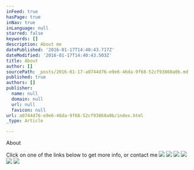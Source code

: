 ```yaml
---
inFeed: true
hasPage: true
inNav: true
inLanguage: null
starred: false
keywords: []
description: About me
datePublished: '2016-01-17T14:40:43.717Z'
dateModified: '2016-01-17T14:40:43.503Z'
title: About
author: []
sourcePath: _posts/2016-01-17-a0744d76-e9e6-46da-9f68-52cf93868a0b.md
published: true
authors: []
publisher:
  name: null
  domain: null
  url: null
  favicon: null
url: a0744d76-e9e6-46da-9f68-52cf93868a0b/index.html
_type: Article

---
```

About

Click on one of the links below to get more info, or contact me
![](https://the-grid-user-content.s3-us-west-2.amazonaws.com/33d3de6d-3007-4cd9-a3c7-552a09866b72.png)
![](https://the-grid-user-content.s3-us-west-2.amazonaws.com/c6dfee61-1881-4b85-b954-de9bd5ab8104.png)
![](https://the-grid-user-content.s3-us-west-2.amazonaws.com/6a3fdbd8-91ba-459e-bd96-06e4e197685f.png)
![](https://the-grid-user-content.s3-us-west-2.amazonaws.com/3f52e138-d96d-4884-adf2-ec7d822f463b.png)
![](https://the-grid-user-content.s3-us-west-2.amazonaws.com/62f07957-f4a5-4176-bc1f-bb1b16042ac1.png)
![](https://s3-us-west-2.amazonaws.com/the-grid-img/p/2b99e5744e211ad6fc05c5de0ae8f21b14126adb.png)
